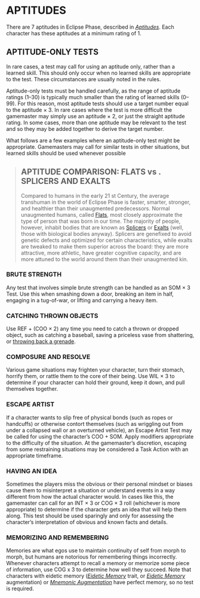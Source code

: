 # APTITUDES

There are 7 aptitudes in Eclipse Phase, described
in [*Aptitudes*](../03/04-defining-your-character.md#aptitudes).
Each character has these aptitudes at a minimum rating of 1.

## APTITUDE-ONLY TESTS

In rare cases, a test may call for using an aptitude
only, rather than a learned skill. This should only
occur when no learned skills are appropriate to the
test. These circumstances are usually noted in the
rules.

Aptitude-only tests must be handled carefully, as
the range of aptitude ratings (1–30) is typically much
smaller than the rating of learned skills (0–99). For
this reason, most aptitude tests should use a target
number equal to the aptitude × 3. In rare cases where
the test is more difficult the gamemaster may simply
use an aptitude × 2, or just the straight aptitude rating.
In some cases, more than one aptitude may be relevant
to the test and so they may be added together to
derive the target number.

What follows are a few examples where an aptitude-only
test might be appropriate. Gamemasters
may call for similar tests in other situations, but
learned skills should be used whenever possible

<blockquote>

## APTITUDE COMPARISON: FLATS vs . SPLICERS AND EXALTS

Compared to humans in the early 21 st Century, the average transhuman in the world of Eclipse Phase is faster,
smarter, stronger, and healthier than their unaugmented predecessors. Normal unaugmented humans, called
[Flats](../04/02-starting-morphs.md#flats),
most closely approximate the type of person that was born in our time. The majority of people,
however, inhabit bodies that are known as
[Splicers](../04/02-starting-morphs.md#splicers)
or [Exalts](../04/02-starting-morphs.md#exalts)
(well, those with biological bodies anyway).
Splicers are genefixed to avoid genetic defects and optimized for certain characteristics, while
exalts are tweaked to make them superior across the board: they are more attractive, more athletic, have
greater cognitive capacity, and are more attuned to the world around them than their unaugmented kin.

</blockquote>

### BRUTE STRENGTH

Any test that involves simple brute strength can be
handled as an SOM × 3 Test. Use this when smashing
down a door, breaking an item in half, engaging in a
tug-of-war, or lifting and carrying a heavy item.

### CATCHING THROWN OBJECTS

Use REF + (COO × 2) any time you need to catch a
thrown or dropped object, such as catching a baseball,
saving a priceless vase from shattering, or
[throwing back a grenade](../06/06-action-combat-complications.md#throwing-back-grenades).

### COMPOSURE AND RESOLVE

Various game situations may frighten your character,
turn their stomach, horrify them, or rattle them to the
core of their being. Use WIL × 3 to determine if your
character can hold their ground, keep it down, and
pull themselves together.

### ESCAPE ARTIST

If a character wants to slip free of physical bonds
(such as ropes or handcuffs) or otherwise contort
themselves (such as wriggling out from under a collapsed
wall or an overturned vehicle), an Escape Artist
Test may be called for using the character’s COO +
SOM. Apply modifiers appropriate to the difficulty of
the situation. At the gamemaster’s discretion, escaping
from some restraining situations may be considered a
Task Action with an appropriate timeframe.

### HAVING AN IDEA

Sometimes the players miss the obvious or their personal
mindset or biases cause them to misinterpret a
situation or understand events in a way different from
how the actual character would. In cases like this, the
gamemaster can call for an INT × 3 or COG × 3 roll
(whichever is more appropriate) to determine if the
character gets an idea that will help them along. This
test should be used sparingly and only for assessing
the character’s interpretation of obvious and known
facts and details.

### MEMORIZING AND REMEMBERING

Memories are what egos use to maintain continuity
of self from morph to morph, but humans are notorious
for remembering things incorrectly. Whenever
characters attempt to recall a memory or memorize
some piece of information, use COG x 3 to determine
how well they succeed. Note that characters with
eidetic memory ([*Eidetic Memory*](../04/03-traits.md#eidetic-memory-ego-or-morph-trait)
trait, or
[*Eidetic Memory*](../10/03-personal-augmentation.md#eidetic-memory)
augmentation) or [*Mnemonic Augmentation*](../10/03-personal-augmentation.md#mnemonic-augmentation)
have perfect memory, so no test is required.